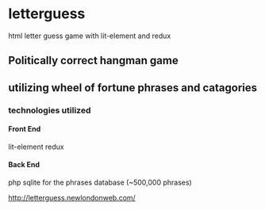# letterguess
html letter guess game with lit-element and redux

## Politically correct hangman game 
## utilizing wheel of fortune phrases and catagories

### technologies utilized

#### Front End
lit-element
redux

#### Back End
php
sqlite for the phrases database (~500,000 phrases)

http://letterguess.newlondonweb.com/
